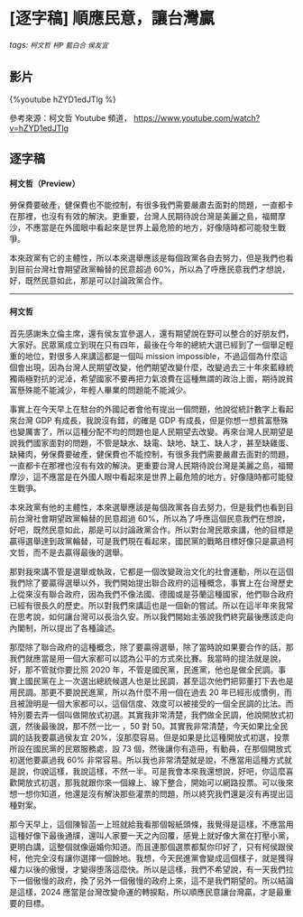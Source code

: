 # [逐字稿] 順應民意，讓台灣贏

###### tags: `柯文哲` `柯P` `藍白合` `侯友宜`

## 影片

{%youtube hZYD1edJTlg %}

參考來源：柯文哲 Youtube 頻道， https://www.youtube.com/watch?v=hZYD1edJTlg

## 逐字稿

#### 柯文哲（Preview）

勞保費要破產，健保費也不能控制，有很多我們需要嚴肅去面對的問題，一直都卡在那裡，也沒有有效的解決。更重要，台灣人民期待說台灣是美麗之島，福爾摩沙，不應當是在外國眼中看起來是世界上最危險的地方，好像隨時都可能發生戰爭。

本來政黨有它的主體性，所以本來選舉應該是每個政黨各自去努力，但是我們也看到目前台灣社會期望政黨輪替的民意超過 60%，所以為了呼應民意我們才想說，好，既然民意如此，那是可以討論政黨合作。

---

#### 柯文哲

首先感謝朱立倫主席，還有侯友宜參選人，還有期望說在野可以整合的好朋友們，大家好。民眾黨成立到現在只有四年，最後在今年的總統大選已經到了一個舉足輕重的地位，對很多人來講這都是一個叫 mission impossible，不過這個為什麼這個會出現，因為台灣人民期望改變，他們期望改變什麼，改變過去三十年來藍綠統獨兩極對抗的泥淖，希望國家不要再把力氣浪費在這種無謂的政治上面，期待說貧富懸殊能不能減少，年輕人畢業的問題能不能減少。

事實上在今天早上在駐台的外國記者會他有提出一個問題，他說從統計數字上看起來台灣 GDP 有成長，我說沒有錯，的確是 GDP 有成長，但是你想一想貧富懸殊也變厲害了，所以這種分配不均的問題也是人民期望去改變。再來台灣人民期望是說我們國家面對的問題，不管是缺水、缺電、缺地、缺工、缺人才，甚至缺雞蛋、缺豬肉，勞保費要破產，健保費也不能控制，有很多我們需要嚴肅去面對的問題，一直都卡在那裡也沒有有效的解決。更重要台灣人民期待說台灣是美麗之島，福爾摩沙，這不應當是在外國人眼中看起來是世界上最危險的地方，好像隨時都可能發生戰爭。

本來政黨有他的主體性，本來選舉應該是每個政黨各自去努力，但是我們也看到目前台灣社會期望政黨輪替的民意超過 60%，所以為了呼應這個民意我們在想說，好吧，既然民意如此，那是可以討論政黨合作。所以對台灣民眾來講，他的目標是贏得選舉達到政黨輪替，可是我們現在看起來，國民黨的戰略目標好像只是贏過柯文哲，而不是去贏得最後的選舉。

那對我來講不管是選舉或執政，它都是一個改變政治文化的社會運動，所以在這個我們除了要贏得選舉以外，我們開始提出聯合政府的這種概念，事實上在台灣歷史上從來沒有聯合政府，因為我們不像法國、德國或是芬蘭這種國家，他們聯合政府已經有很長久的歷史。所以對我們來講這也是一個新的嘗試。所以在這半年來我常在思考說，如何讓台灣可以長治久安。所以我們開始主張說我們終究最後應該走向內閣制，所以提出了各種論述。

那麼除了聯合政府的這種概念，除了要贏得選舉，除了當時說如果要合作的話，那我們就應當是用一個大家都可以認為公平的方式來比賽。我當時的提法就是說，好，那不管就你要比照 2020 年，不管是國民黨，民進黨，他也是做全民調。事實上國民黨在上一次選出總統候選人也是比民調，甚至這次他們把郭董打下去也是用民調。那更不要說民進黨，所以為什麼不用一個在過去 20 年已經形成慣例，而且被證明是一個大家都可以，這個信度、效度可以被接受的一個全民調的比法。而特別要去弄一個叫做開放式初選。其實我非常清楚，我們做全民調，他說開放式初選，然後最後說，那不然一比一 ，50 對 50。其實我非常清楚，今天如果比全民調的話我要贏過侯友宜 20%，沒那麼容易。但是如果是比這種開放式初選，投票所設在國民黨的民眾服務處，設 73 個，然後讓你有造冊，有動員，在那個開放式初選他要贏過我 60% 非常容易。所以我也非常清楚就是說，不應當用這種方式就是說，你說這樣，我說這樣，不然一半。可是我會本來我還想說，好吧，你這麼喜歡開放式初選，那我就跟你來一個線上、線下整合，開始可以網路投票。可以後來想一想你知道，他還是沒有解決那些灌票的問題，所以終究我們還是沒有再提出這種對案。

那今天早上，這個陳智菡一上班就給我看那個報紙頭條，我覺得是這樣，不應當用這種好像下最後通㸣，還叫人家要一天之內回覆，感覺上就好像大黨在打壓小黨，更明白講，這整個就像逼婚你知道。而且連那個選票都幫你印好了，只有柯侯跟侯柯，他完全沒有讓你選擇一個餘地。我想，今天民進黨會變成這個樣子，就是獲得權力以後的傲慢，才變得堕落這麼快。所以是這樣，我們不希望說，有一天我們拉下一個傲慢的政府，換了另外一個傲慢的政府上來，這不是我們期望的。所以結論是這樣，2024 應當是台灣改變命運的轉捩點，所以順應民意讓台灣贏，才是最重要的目標。
